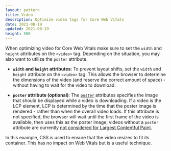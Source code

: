 ```yaml
---
layout: pattern
title: Video
description: Optimize video tags for Core Web Vitals
date: 2021-08-19
updated: 2021-08-19
height: 500
---
```


When optimizing video for Core Web Vitals make sure to set the `width` and
`height` attributes on the `<video>` tag. Depending on the situation, you may
also want to utilize the `poster` attribute.

* **`width` and `height` attributes**: To prevent layout shifts, set the `width`
  and `height` attribute on the `<video>` tag. This allows the browser to
  determine the dimensions of the video (and reserve the correct amount of
  space) - without having to wait for the video to download.

* **`poster` attribute (optional)**: The
  [`poster`](https://developer.mozilla.org/en-US/docs/Web/HTML/Element/video#attr-poster)
  attributes specifies the image that should be displayed while a video is
  downloading. If a video is the LCP element, LCP is determined by the time that
  the poster image is rendered - rather than when the overall video loads. If
  this attribute is not specified, the browser will wait until the first frame
  of the video is available, then uses this as the poster image; videos without
  a `poster` attribute are currently [not considered for Largest Contentful
  Paint](https://web.dev/lcp/#what-elements-are-considered).

In this example, CSS is used to ensure that the video resizes to fit its
container. This has no impact on Web Vitals but is a useful technique.
